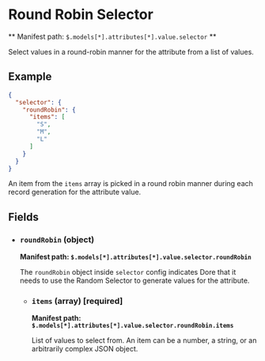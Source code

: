 # Round Robin Selector

** Manifest path: `$.models[*].attributes[*].value.selector` **

Select values in a round-robin manner for the attribute from a list of values.

## Example

```json title="Round Robin selector example"
{
  "selector": {
    "roundRobin": {
      "items": [
        "S",
        "M",
        "L"
      ]
    }
  }
}
```

An item from the `items` array is picked in a round robin manner during each record generation for the attribute
value.

## Fields

* ### `roundRobin` (object)

    **Manifest path: `$.models[*].attributes[*].value.selector.roundRobin`**

    The `roundRobin` object inside `selector` config indicates Dore that it needs to use the Random Selector to 
    generate values for the attribute.

    * ### `items` (array) [required]

        **Manifest path: `$.models[*].attributes[*].value.selector.roundRobin.items`**
    
        List of values to select from. An item can be a number, a string, or an arbitrarily complex JSON object.